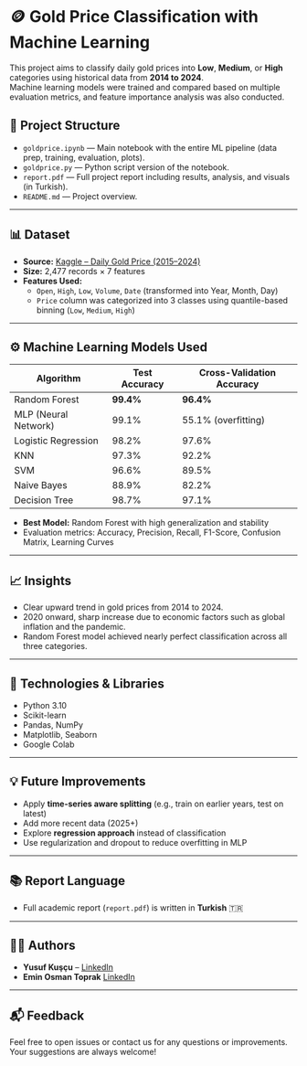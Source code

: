 # 🪙 Gold Price Classification with Machine Learning

This project aims to classify daily gold prices into **Low**, **Medium**, or **High** categories using historical data from **2014 to 2024**.  
Machine learning models were trained and compared based on multiple evaluation metrics, and feature importance analysis was also conducted.

## 📁 Project Structure

- `goldprice.ipynb` — Main notebook with the entire ML pipeline (data prep, training, evaluation, plots).
- `goldprice.py` — Python script version of the notebook.
- `report.pdf` — Full project report including results, analysis, and visuals (in Turkish).
- `README.md` — Project overview.

---

## 📊 Dataset

- **Source:** [Kaggle – Daily Gold Price (2015–2024)](https://www.kaggle.com/datasets/nisargchodavadiya/daily-gold-price-20152021-time-series?resource=download)
- **Size:** 2,477 records × 7 features  
- **Features Used:**
  - `Open`, `High`, `Low`, `Volume`, `Date` (transformed into Year, Month, Day)
  - `Price` column was categorized into 3 classes using quantile-based binning (`Low`, `Medium`, `High`)

---

## ⚙️ Machine Learning Models Used

| Algorithm              | Test Accuracy | Cross-Validation Accuracy |
|------------------------|---------------|----------------------------|
| Random Forest          | **99.4%**     | **96.4%**                  |
| MLP (Neural Network)   | 99.1%         | 55.1% (overfitting)        |
| Logistic Regression    | 98.2%         | 97.6%                      |
| KNN                    | 97.3%         | 92.2%                      |
| SVM                    | 96.6%         | 89.5%                      |
| Naive Bayes            | 88.9%         | 82.2%                      |
| Decision Tree          | 98.7%         | 97.1%                      |

- **Best Model:** Random Forest with high generalization and stability
- Evaluation metrics: Accuracy, Precision, Recall, F1-Score, Confusion Matrix, Learning Curves

---

## 📈 Insights

- Clear upward trend in gold prices from 2014 to 2024.
- 2020 onward, sharp increase due to economic factors such as global inflation and the pandemic.
- Random Forest model achieved nearly perfect classification across all three categories.

---

## 🔧 Technologies & Libraries

- Python 3.10
- Scikit-learn
- Pandas, NumPy
- Matplotlib, Seaborn
- Google Colab

---

## 💡 Future Improvements

- Apply **time-series aware splitting** (e.g., train on earlier years, test on latest)
- Add more recent data (2025+)
- Explore **regression approach** instead of classification
- Use regularization and dropout to reduce overfitting in MLP

---

## 📚 Report Language

- Full academic report (`report.pdf`) is written in **Turkish** 🇹🇷

---

## 👨‍💻 Authors

- **Yusuf Kuşçu** – [LinkedIn](https://www.linkedin.com/in/yusufkuscu/)  
- **Emin Osman Toprak** [LinkedIn](https://www.linkedin.com/in/emin-osman-toprak-740730222/) 

---

## 📬 Feedback

Feel free to open issues or contact us for any questions or improvements.  
Your suggestions are always welcome!

